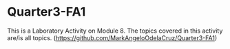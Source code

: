 # Quarter3-FA1

This is a Laboratory Activity on Module 8. The topics covered in this activity are/is all topics. (https://github.com/MarkAngeloOdelaCruz/Quarter3-FA1)
